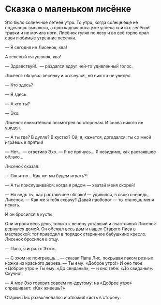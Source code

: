 Сказка о маленьком лисёнке===============Это было солнечное летнее утро. То утро, когда солнце ещё не поднялось высокого, а прохладная роса уже успела сойти с зелёной травки и не мочила ноги. Лисёнок гулял по лесу и во всё горло орал свои любимые утренние песенки.— Я сегодня не Лисенок, ква!А зеленый лягушонок, ква!— Здравствуй!.. — раздался вдруг чей-то удивленный голос.Лисенок оборвал песенку и оглянулся, но никого не увидел.— Кто здесь?— Я здесь.— А кто ты?— Эхо.Лисенок внимательно посмотрел по сторонам. И снова никого не увидел.— А ты где? В дупле? В кустах? Ой, я, кажется, догадался: ты со мной играешь в прятки!— Нет… — ответило Эхо. — Я не прячусь… Я невидимо, как растаявшее облако…Лисенок сказал:— Понятно… Как же мы будем играть?!— А ты прислушивайся: когда я рядом — хватай меня скорей!— Но ведь ты, как растаявшее облако! — удивился, в свою очередь, Лисенок. — Как же я тебя схвачу? Давай наоборот — ты станешь меня искать.И он бросился в кусты.Они играли весь день, только к вечеру уставший и счастливый Лисенок вернулся домой. Он обежал весь дом и нашел Старого Лиса в мастерской: тот приводил в порядок старинное бабушкино кресло. Лисенок бросился к отцу.— Папа, я играл с Эхом.— С эхом не поиграешь… — сказал Папа Лис, покрывая лаком резные ножки из красного дерева. — Ты ему: «Доброе утро!» И оно тебе: «Доброе утро!» Ты ему: «До свиданья», — и оно тебе: «До свиданья». Скучно!— А мое Эхо говорит совсем по-другому: на «Доброе утро» спрашивает: «Как живешь?»Старый Лис разволновался и отложил кисть в сторону: